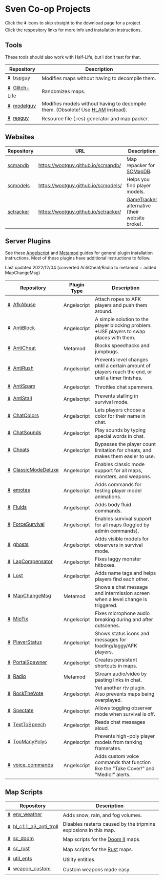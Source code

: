 # Sven Co-op Projects

Click the :arrow_down: icons to skip straight to the download page for a project.  
Click the respository links for more info and installation instructions.



## Tools
These tools should also work with Half-Life, but I don't test for that.

| Repository | Description |
| --- | --- |
| [:arrow_down:](https://github.com/wootguy/bspguy/releases/latest)&nbsp;&nbsp;[bspguy](https://github.com/wootguy/bspguy) | Modifies maps without having to decompile them. |
| [:arrow_down:](https://github.com/wootguy/Glitch-Life/releases/latest)&nbsp;&nbsp;[Glitch-Life](https://github.com/wootguy/Glitch-Life) | Randomizes maps. |
| [:arrow_down:](https://github.com/wootguy/modelguy/releases/latest)&nbsp;&nbsp;[modelguy](https://github.com/wootguy/modelguy) | Modifies models without having to decompile them. (Obsolete! Use [HLAM](https://github.com/Solokiller/HL_Tools/releases) instead).  |
| [:arrow_down:](https://github.com/wootguy/resguy/releases/latest)&nbsp;&nbsp;[resguy](https://github.com/wootguy/resguy) | Resource file (.res) generator and map packer. |

## Websites
| Repository | URL | Description |
| --- | --- | --- |
| [scmapdb](https://github.com/wootguy/scmapdb) | https://wootguy.github.io/scmapdb/ | Map repacker for [SCMapDB](http://scmapdb.com/). |
| [scmodels](https://github.com/wootguy/scmodels) | https://wootguy.github.io/scmodels/ | Helps you find player models. |
| [sctracker](https://github.com/wootguy/sctracker) | https://wootguy.github.io/sctracker/ | [GameTracker](https://www.gametracker.com/search/hl/?search_by=server_variable&search_by2=gamename&query=Sven%20Co-op) alternative (their website broke). |

## Server Plugins

See these [Angelscript](https://steamcommunity.com/sharedfiles/filedetails/?id=605607881) and [Metamod](https://github.com/wootguy/metamod-p/blob/master/README.md) guides for general plugin installation instructions. Most of these plugins have additional instructions to follow.

Last updated 2022/12/04 (converted AntiCheat/Radio to metamod + added MapChangeMsg)

| Repository | Plugin Type | Description |
| --- | --- | --- |
| [:arrow_down:](https://github.com/wootguy/AfkAbuse/archive/master.zip)&nbsp;&nbsp;[AfkAbuse](https://github.com/wootguy/AfkAbuse) | Angelscript | Attach ropes to AFK players and push them around. |
| [:arrow_down:](https://github.com/wootguy/AntiBlock/releases/latest)&nbsp;&nbsp;[AntiBlock](https://github.com/wootguy/AntiBlock) | Angelscript | A simple solution to the player blocking problem. +USE players to swap places with them. |
| [:arrow_down:](https://github.com/wootguy/AntiCheat/releases/latest)&nbsp;&nbsp;[AntiCheat](https://github.com/wootguy/AntiCheat) | Metamod | Blocks speedhacks and jumpbugs. |
| [:arrow_down:](https://github.com/wootguy/AntiRush/releases/latest)&nbsp;&nbsp;[AntiRush](https://github.com/wootguy/AntiRush) | Angelscript | Prevents level changes until a certain amount of players reach the end, or until a timer finishes. |
| [:arrow_down:](https://github.com/wootguy/AntiSpam/archive/master.zip)&nbsp;&nbsp;[AntiSpam](https://github.com/wootguy/AntiSpam) | Angelscript | Throttles chat spammers. |
| [:arrow_down:](https://github.com/wootguy/AntiStall/archive/master.zip)&nbsp;&nbsp;[AntiStall](https://github.com/wootguy/AntiStall) | Angelscript | Prevents stalling in survival mode. |
| [:arrow_down:](https://github.com/wootguy/ChatColors/archive/master.zip)&nbsp;&nbsp;[ChatColors](https://github.com/wootguy/ChatColors) | Angelscript | Lets players choose a color for their name in chat. |
| [:arrow_down:](https://github.com/wootguy/ChatSounds/archive/refs/heads/master.zip)&nbsp;&nbsp;[ChatSounds](https://github.com/wootguy/ChatSounds) | Angelscript | Play sounds by typing special words in chat. |
| [:arrow_down:](https://github.com/wootguy/Cheats/releases/latest)&nbsp;&nbsp;[Cheats](https://github.com/wootguy/Cheats) | Angelscript | Bypasses the player count limitation for cheats, and makes them easier to use. |
| [:arrow_down:](https://github.com/wootguy/ClassicModeDeluxe/releases/latest)&nbsp;&nbsp;[ClassicModeDeluxe](https://github.com/wootguy/ClassicModeDeluxe) | Angelscript | Enables classic mode support for all maps, monsters, and weapons. |
| [:arrow_down:](https://github.com/wootguy/emotes/releases/latest)&nbsp;&nbsp;[emotes](https://github.com/wootguy/emotes) | Angelscript | Adds commands for testing player model animations. |
| [:arrow_down:](https://github.com/wootguy/Fluids/archive/master.zip)&nbsp;&nbsp;[Fluids](https://github.com/wootguy/Fluids) | Angelscript | Adds body fluid commands. |
| [:arrow_down:](https://github.com/wootguy/ForceSurvival/releases/latest)&nbsp;&nbsp;[ForceSurvival](https://github.com/wootguy/ForceSurvival) | Angelscript | Enables survival support for all maps (toggled by admin commands). |
| [:arrow_down:](https://github.com/wootguy/ghosts/releases/latest)&nbsp;&nbsp;[ghosts](https://github.com/wootguy/ghosts) | Angelscript | Adds visible models for observers in survival mode. |
| [:arrow_down:](https://github.com/wootguy/LagCompensator/releases/latest)&nbsp;&nbsp;[LagCompensator](https://github.com/wootguy/LagCompensator) | Angelscript | Fixes laggy monster hitboxes. |
| [:arrow_down:](https://github.com/wootguy/Lost/releases/latest)&nbsp;&nbsp;[Lost](https://github.com/wootguy/Lost) | Angelscript | Adds name tags and helps players find each other. |
| [:arrow_down:](https://github.com/wootguy/MapChangeMsg/releases/latest)&nbsp;&nbsp;[MapChangeMsg](https://github.com/wootguy/MapChangeMsg) | Metamod | Shows a chat message and intermission screen when a level change is triggered. |
| [:arrow_down:](https://github.com/wootguy/MicFix/archive/refs/heads/master.zip)&nbsp;&nbsp;[MicFix](https://github.com/wootguy/MicFix) | Angelscript | Fixes microphone audio breaking during and after cutscenes. |
| [:arrow_down:](https://github.com/wootguy/PlayerStatus/archive/master.zip)&nbsp;&nbsp;[PlayerStatus](https://github.com/wootguy/PlayerStatus) | Angelscript | Shows status icons and messages for loading/laggy/AFK players. |
| [:arrow_down:](https://github.com/wootguy/PortalSpawner/releases/latest)&nbsp;&nbsp;[PortalSpawner](https://github.com/wootguy/PortalSpawner) | Angelscript | Creates persistent shortcuts in maps. |
| [:arrow_down:](https://github.com/wootguy/Radio/archive/refs/heads/master.zip)&nbsp;&nbsp;[Radio](https://github.com/wootguy/Radio) | Metamod | Stream audio/video by pasting links in chat. |
| [:arrow_down:](https://github.com/wootguy/RockTheVote/archive/master.zip)&nbsp;&nbsp;[RockTheVote](https://github.com/wootguy/RockTheVote) | Angelscript | Yet another rtv plugin. Also prevents maps being overplayed. |
| [:arrow_down:](https://github.com/wootguy/Spectate/archive/master.zip)&nbsp;&nbsp;[Spectate](https://github.com/wootguy/Spectate) | Angelscript | Allows toggling observer mode when survival is off. |
| [:arrow_down:](https://github.com/wootguy/TextToSpeech/releases/latest)&nbsp;&nbsp;[TextToSpeech](https://github.com/wootguy/TextToSpeech) | Angelscript | Reads chat messages aloud. |
| [:arrow_down:](https://github.com/wootguy/TooManyPolys/releases/latest)&nbsp;&nbsp;[TooManyPolys](https://github.com/wootguy/TooManyPolys) | Angelscript | Prevents high-poly player models from tanking framerates. |
| [:arrow_down:](https://github.com/wootguy/voice_commands/releases/latest)&nbsp;&nbsp;[voice_commands](https://github.com/wootguy/voice_commands) | Angelscript | Adds custom voice commands that function like the "Take Cover!" and "Medic!" alerts. |

## Map Scripts

| Repository | Description |
| --- | --- |
| [:arrow_down:](https://github.com/wootguy/env_weather/releases/latest)&nbsp;&nbsp;[env_weather](https://github.com/wootguy/env_weather) | Adds snow, rain, and fog volumes. |
| [:arrow_down:](https://github.com/wootguy/hl_c11_a3_anti_troll/releases/latest)&nbsp;&nbsp;[hl_c11_a3_anti_troll](https://github.com/wootguy/hl_c11_a3_anti_troll) | Disables restarts caused by the tripmine explosions in this map. |
| [:arrow_down:](https://github.com/wootguy/sc_doom/archive/master.zip)&nbsp;&nbsp;[sc_doom](https://github.com/wootguy/sc_doom) | Map scripts for the [Doom II](http://scmapdb.com/map:doom-ii) maps. |
| [:arrow_down:](https://github.com/wootguy/sc_rust/archive/master.zip)&nbsp;&nbsp;[sc_rust](https://github.com/wootguy/sc_rust) | Map scripts for the [Rust](http://scmapdb.com/map:rust) maps. |
| [:arrow_down:](https://github.com/wootguy/util_ents/archive/master.zip)&nbsp;&nbsp;[util_ents](https://github.com/wootguy/util_ents) | Utility entities. |
| [:arrow_down:](https://github.com/wootguy/weapon_custom/releases/latest)&nbsp;&nbsp;[weapon_custom](https://github.com/wootguy/weapon_custom) | Custom weapons made easy. |

